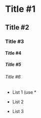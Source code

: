 # Title #1
## Title #2
### Title #3
#### Title #4
##### Title #5
###### Title #6

* List 1 (use *
+ List 2
- List 3
